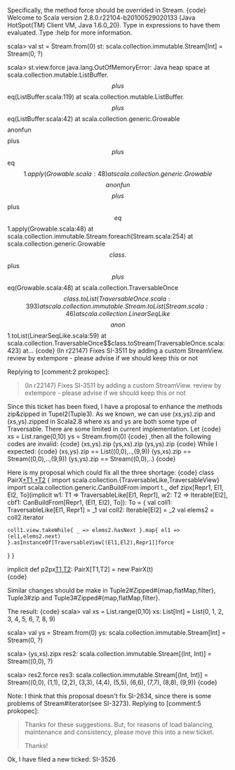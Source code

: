 Specifically, the method force should be overrided in Stream.
{code}
Welcome to Scala version 2.8.0.r22104-b20100529020133 (Java HotSpot(TM) Client VM, Java 1.6.0_20).
Type in expressions to have them evaluated.
Type :help for more information.

scala> val st = Stream.from(0)
st: scala.collection.immutable.Stream[Int] = Stream(0, ?)

scala> st.view.force 
java.lang.OutOfMemoryError: Java heap space
	at scala.collection.mutable.ListBuffer.$$plus$$eq(ListBuffer.scala:119)
	at scala.collection.mutable.ListBuffer.$$plus$$eq(ListBuffer.scala:42)
	at scala.collection.generic.Growable$$$$anonfun$$$$plus$$plus$$eq$$1.apply(Growable.scala:48)
	at scala.collection.generic.Growable$$$$anonfun$$$$plus$$plus$$eq$$1.apply(Growable.scala:48)
	at scala.collection.immutable.Stream.foreach(Stream.scala:254)
	at scala.collection.generic.Growable$$class.$$plus$$plus$$eq(Growable.scala:48)
	at scala.collection.TraversableOnce$$class.toList(TraversableOnce.scala:393)
	at scala.collection.immutable.Stream.toList(Stream.scala:46)
	at scala.collection.LinearSeqLike$$$$anon$$1.toList(LinearSeqLike.scala:59)
	at scala.collection.TraversableOnce$$class.toStream(TraversableOnce.scala:423)
	at...
{code}
(In r22147) Fixes SI-3511 by adding a custom StreamView. review by extempore - please advise if we should keep this or not


Replying to [comment:2 prokopec]:
> (In r22147) Fixes SI-3511 by adding a custom StreamView. review by extempore - please advise if we should keep this or not
> 

Since this ticket has been fixed, I have a proposal to enhance  the methods zip&zipped in Tupel2(Tuple3).
As we known, we can use (xs,ys).zip and (xs,ys).zipped in Scala2.8 where xs and ys are both some type of Traversable. There are some limited in current implementation.
Let 
{code}
xs = List.range(0,10)
ys = Stream.from(0)
{code}
,then all the following codes are invalid:
{code}
(xs,ys).zip
(ys,xs).zip
(ys,ys).zip
{code}
While I expected:
{code}
(xs,ys).zip == List((0,0),..,(9,9))
(ys,xs).zip == Stream((0,0),..,(9,9))
(ys,ys).zip == Stream((0,0),..)
{code}

Here is my proposal which could fix all the three shortage: 
{code}
class PairX[+T1,+T2](t: (T1,T2)) {
  import scala.collection.{TraversableLike,TraversableView}
  import scala.collection.generic.CanBuildFrom
  import t._
  def zipx[Repr1, El1, El2, To](implicit w1:   T1 => TraversableLike[El1, Repr1],
                                        w2:   T2 => Iterable[El2],
                                        cbf1: CanBuildFrom[Repr1, (El1, El2), To]): To = {
    val coll1: TraversableLike[El1, Repr1] = _1
    val coll2: Iterable[El2] = _2
    val elems2 = coll2.iterator

    coll1.view.takeWhile{ _ => elems2.hasNext }.map{ el1 => (el1,elems2.next) }.asInstanceOf[TraversableView[(El1,El2),Repr1]]force
  }
}

implicit def p2px[T1,T2](t: (T1,T2)): PairX[T1,T2] = new PairX(t)  
{code}

Similar changes should be make in Tuple2#Zipped#{map,flatMap,filter}, Tuple3#zip and Tuple3#Zipped#{map,flatMap,filter}.

The result:
{code}
scala> val xs = List.range(0,10)
xs: List[Int] = List(0, 1, 2, 3, 4, 5, 6, 7, 8, 9)

scala> val ys = Stream.from(0)
ys: scala.collection.immutable.Stream[Int] = Stream(0, ?)

scala> (ys,xs).zipx
res2: scala.collection.immutable.Stream[(Int, Int)] = Stream((0,0), ?)

scala> res2.force
res3: scala.collection.immutable.Stream[(Int, Int)] = Stream((0,0), (1,1), (2,2), (3,3), (4,4), (5,5), (6,6), (7,7), (8,8), (9,9))
{code}

Note: I think that this proposal doesn't fix SI-2634, since there is some problems of Stream#iterator(see SI-3273).
Replying to [comment:5 prokopec]:
> Thanks for these suggestions. But, for reasons of load balancing, maintenance and consistency, please move this into a new ticket.
> 
> Thanks!

Ok, I have filed a new ticked: SI-3526
